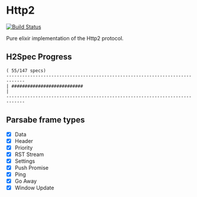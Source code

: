 # Http2

[![Build Status](https://semaphoreci.com/api/v1/shiroyasha/http2/branches/master/badge.svg)](https://semaphoreci.com/shiroyasha/http2)

Pure elixir implementation of the Http2 protocol.

## H2Spec Progress

```
( 55/147 specs)
-----------------------------------------------------------------------------
| ###########################                                               |
-----------------------------------------------------------------------------
```

## Parsabe frame types

- [x] Data
- [x] Header
- [x] Priority
- [x] RST Stream
- [x] Settings
- [x] Push Promise
- [x] Ping
- [x] Go Away
- [x] Window Update
